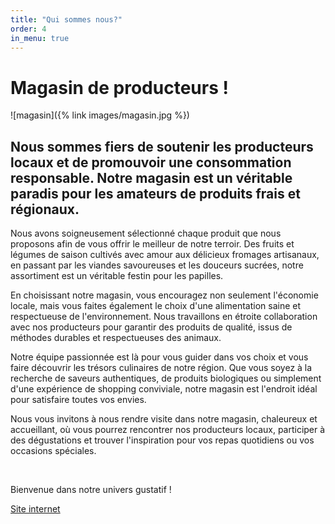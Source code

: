 ```yaml
---
title: "Qui sommes nous?"
order: 4
in_menu: true
---
```

<h1> Magasin de producteurs ! </h1>


 ![magasin]({% link images/magasin.jpg %})
 

<H2>Nous sommes fiers de soutenir les producteurs locaux et de promouvoir une consommation responsable. Notre magasin est un véritable paradis pour les amateurs de produits frais et régionaux.</H2>

 

Nous avons soigneusement sélectionné chaque produit que nous proposons afin de vous offrir le meilleur de notre terroir. Des fruits et légumes de saison cultivés avec amour aux délicieux fromages artisanaux, en passant par les viandes savoureuses et les douceurs sucrées, notre assortiment est un véritable festin pour les papilles.

 

En choisissant notre magasin, vous encouragez non seulement l'économie locale, mais vous faites également le choix d'une alimentation saine et respectueuse de l'environnement. Nous travaillons en étroite collaboration avec nos producteurs pour garantir des produits de qualité, issus de méthodes durables et respectueuses des animaux.


Notre équipe passionnée est là pour vous guider dans vos choix et vous faire découvrir les trésors culinaires de notre région. Que vous soyez à la recherche de saveurs authentiques, de produits biologiques ou simplement d'une expérience de shopping conviviale, notre magasin est l'endroit idéal pour satisfaire toutes vos envies.

 

Nous vous invitons à nous rendre visite dans notre magasin, chaleureux et accueillant, où vous pourrez rencontrer nos producteurs locaux, participer à des dégustations et trouver l'inspiration pour vos repas quotidiens ou vos occasions spéciales.

​

Bienvenue dans notre univers gustatif ! 

<a href="https://www.larondedesfermes.fr/qui-sommes-nous">Site internet</a> 